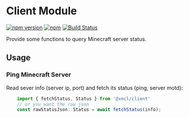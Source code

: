 # Client Module

[![npm version](https://img.shields.io/npm/v/@xmcl/client.svg)](https://www.npmjs.com/package/@xmcl/client)
[![npm](https://img.shields.io/npm/l/@xmcl/minecraft-launcher-core.svg)](https://github.com/voxelum/minecraft-launcher-core-node/blob/master/LICENSE)
[![Build Status](https://github.com/voxelum/minecraft-launcher-core-node/workflows/Release%20Pre-Check/badge.svg)](https://github.com/voxelum/minecraft-launcher-core-node/workflows/Release%20Pre-Check/badge.svg)

Provide some functions to query Minecraft server status.

## Usage

### Ping Minecraft Server  

Read sever info (server ip, port) and fetch its status (ping, server motd):

```ts
    import { fetchStatus, Status } from '@xmcl/client'
    // or you want the raw json
    const rawStatusJson: Status = await fetchStatus(info);
```
